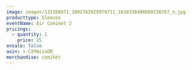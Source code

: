 ```yaml
---
image: images/131108871_1801782029979711_1610338496698230767_n.jpg
producttype: Sleeves
eventName: Air Comiket 2
pricings:
  - quantity: 1
    price: 25
onsale: false
asin: s-CXYWiiuOM
merchandise: comiket
---
```

